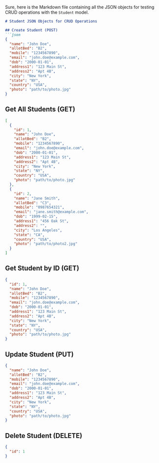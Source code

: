 Sure, here is the Markdown file containing all the JSON objects for testing CRUD operations with the `Student` model.

```markdown
# Student JSON Objects for CRUD Operations

## Create Student (POST)
```json
{
  "name": "John Doe",
  "allotBed": "B2",
  "mobile": "1234567890",
  "email": "john.doe@example.com",
  "dob": "2000-01-01",
  "address1": "123 Main St",
  "address2": "Apt 4B",
  "city": "New York",
  "state": "NY",
  "country": "USA",
  "photo": "path/to/photo.jpg"
}
```

## Get All Students (GET)
```json
[
  {
    "id": 1,
    "name": "John Doe",
    "allotBed": "B2",
    "mobile": "1234567890",
    "email": "john.doe@example.com",
    "dob": "2000-01-01",
    "address1": "123 Main St",
    "address2": "Apt 4B",
    "city": "New York",
    "state": "NY",
    "country": "USA",
    "photo": "path/to/photo.jpg"
  },
  {
    "id": 2,
    "name": "Jane Smith",
    "allotBed": "C3",
    "mobile": "0987654321",
    "email": "jane.smith@example.com",
    "dob": "1999-02-15",
    "address1": "456 Oak St",
    "address2": "",
    "city": "Los Angeles",
    "state": "CA",
    "country": "USA",
    "photo": "path/to/photo2.jpg"
  }
]
```

## Get Student by ID (GET)
```json
{
  "id": 1,
  "name": "John Doe",
  "allotBed": "B2",
  "mobile": "1234567890",
  "email": "john.doe@example.com",
  "dob": "2000-01-01",
  "address1": "123 Main St",
  "address2": "Apt 4B",
  "city": "New York",
  "state": "NY",
  "country": "USA",
  "photo": "path/to/photo.jpg"
}
```

## Update Student (PUT)
```json
{
  "name": "John Doe",
  "allotBed": "B2",
  "mobile": "1234567890",
  "email": "john.doe@example.com",
  "dob": "2000-01-01",
  "address1": "123 Main St",
  "address2": "Apt 4B",
  "city": "New York",
  "state": "NY",
  "country": "USA",
  "photo": "path/to/photo.jpg"
}
```

## Delete Student (DELETE)
```json
{
  "id": 1
}
```


